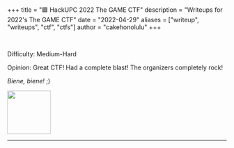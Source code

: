 +++
title = "🟩 HackUPC 2022 The GAME CTF"
description = "Writeups for 2022's The GAME CTF"
date = "2022-04-29"
aliases = ["writeup", "writeups", "ctf", "ctfs"]
author = "cakehonolulu"
+++

<br>

Difficulty: Medium-Hard

Opinion: Great CTF! Had a complete blast! The organizers completely rock!

*Biene, biene!* ;)

<img src="https://live.hackupc.com/assets/biene.73d4f0be.png" height="100" width="100">

<hr>
